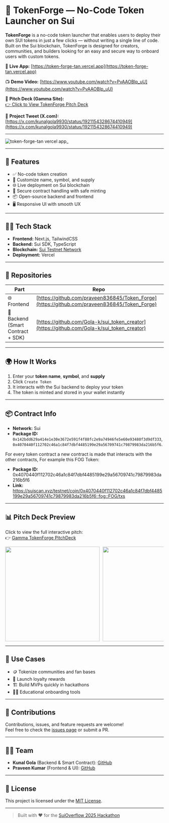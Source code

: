 # 🚀 TokenForge — No-Code Token Launcher on Sui

**TokenForge** is a no-code token launcher that enables users to deploy their own SUI tokens in just a few clicks — without writing a single line of code. Built on the Sui blockchain, TokenForge is designed for creators, communities, and builders looking for an easy and secure way to onboard users with custom tokens.

🔗 **Live App:** [https://token-forge-tan.vercel.app](https://token-forge-tan.vercel.app)

📺 **Demo Video:** [https://www.youtube.com/watch?v=PvAAOBlp_uU](https://www.youtube.com/watch?v=PvAAOBlp_uU)

🧠 **Pitch Deck (Gamma Site):**  
[👉 Click to View TokenForge Pitch Deck](https://tokenforge-no-code-token-n6ek721.gamma.site/)

🔗 **Project Tweet (X.com):**  
[https://x.com/kunalgola9930/status/1921154328674410949](https://x.com/kunalgola9930/status/1921154328674410949)

---

![token-forge-tan vercel app_](https://github.com/user-attachments/assets/8eb0697b-405a-4e2f-b695-9f5158513888)

---

## 🔨 Features

- ✅ No-code token creation
- 🎯 Customize name, symbol, and supply
- 🌐 Live deployment on Sui blockchain
- 🔐 Secure contract handling with safe minting
- 📦 Open-source backend and frontend
- 🖥️ Responsive UI with smooth UX

---

## 🧑‍💻 Tech Stack

- **Frontend:** Next.js, TailwindCSS
- **Backend:** Sui SDK, TypeScript
- **Blockchain:** [Sui Testnet Network](https://sui.io)
- **Deployment:** Vercel

---

## 📁 Repositories

| Part                              | Repo                                                                                         |
| --------------------------------- | -------------------------------------------------------------------------------------------- |
| 🌐 Frontend                       | [https://github.com/praveen836845/Token_Forge](https://github.com/praveen836845/Token_Forge) |
| 🧠 Backend (Smart Contract + SDK) | [https://github.com/Gola-k/sui_token_creator](https://github.com/Gola-k/sui_token_creator)   |

---

## 🌍 How It Works

1. Enter your **token name**, **symbol**, and **supply**
2. Click `Create Token`
3. It interacts with the Sui backend to deploy your token
4. The token is minted and stored in your wallet instantly

---

## 📦 Contract Info

- **Network:** Sui
- **Package ID:** `0x142bdd629a414e1e30e3672e591f4f88fc2e9a74946fe5e60e93480f3d9df333`, `0x4070440f112702c46a1c84f7dbf4485199e29a56709741c79879983da216b5f6`.

For every token contract a new contract is made that interacts with the other contracts, For example this FOG Token:

- **Package ID:** 0x4070440f112702c46a1c84f7dbf4485199e29a56709741c79879983da216b5f6
- **Link:** https://suiscan.xyz/testnet/coin/0x4070440f112702c46a1c84f7dbf4485199e29a56709741c79879983da216b5f6::fog::FOG/txs

---

## 📊 Pitch Deck Preview

Click to view the full interactive pitch:  
👉 [Gamma TokenForge PitchDeck](https://tokenforge-no-code-token-n6ek721.gamma.site/)

<div style="display: flex; overflow-x: auto; gap: 10px;">
  <img src="https://github.com/user-attachments/assets/52d7f2f4-ddf9-4841-9987-1b35d1db08b6" width="300"/>
  <img src="https://github.com/user-attachments/assets/2e7e1f8d-0dcb-445c-b7cb-2d3efa0ca4c2" width="300"/>
  <img src="https://github.com/user-attachments/assets/3d27378b-f7ba-4b08-a08c-b3bc29d226b0" width="300"/>
  <img src="https://github.com/user-attachments/assets/818b56d2-b4e7-47b0-835d-90f9b7657839" width="300"/>
  <img src="https://github.com/user-attachments/assets/2342cd2d-00ad-4fcb-90cb-f195c3ea3027" width="300"/>
  <img src="https://github.com/user-attachments/assets/c6155c19-4080-4427-a410-2e0225bfc16b" width="300"/>
  
</div>

---

## 🧪 Use Cases

- 🪙 Tokenize communities and fan bases
- 🎁 Launch loyalty rewards
- 🏗️ Build MVPs quickly in hackathons
- 🧑‍🎓 Educational onboarding tools

---

## 🤝 Contributions

Contributions, issues, and feature requests are welcome!  
Feel free to check the [issues page](https://github.com/praveen836845/Token_Forge/issues) or submit a PR.

---

## 🧑‍💼 Team

- **Kunal Gola** (Backend & Smart Contract): [GitHub](https://github.com/Gola-k)
- **Praveen Kumar** (Frontend & UI): [GitHub](https://github.com/praveen836845)

---

## 📜 License

This project is licensed under the [MIT License](LICENSE).

---

> Built with ❤️ for the [SuiOverflow 2025 Hackathon](https://sui.io/hackathon)

